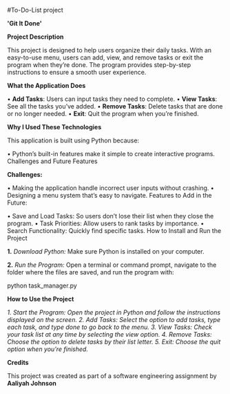 #To-Do-List project

**'Git It Done'**

**Project Description**

This project is designed to help users organize their daily tasks. With an easy-to-use menu, users can add, view, and remove tasks or exit the program when they’re done. The program provides step-by-step instructions to ensure a smooth user experience.

**What the Application Does**

•	**Add Tasks**: Users can input tasks they need to complete.
•	**View Tasks**: See all the tasks you’ve added.
•	**Remove Tasks**: Delete tasks that are done or no longer needed.
•	**Exit**: Quit the program when you’re finished.

**Why I Used These Technologies**

This application is built using Python because:

•	Python’s built-in features make it simple to create interactive programs.
Challenges and Future Features

**Challenges:**

•	Making the application handle incorrect user inputs without crashing.
•	Designing a menu system that’s easy to navigate.
Features to Add in the Future:

•	Save and Load Tasks: So users don’t lose their list when they close the program.
•	Task Priorities: Allow users to rank tasks by importance.
•	Search Functionality: Quickly find specific tasks.
How to Install and Run the Project

**1.**	*Download Python:*
Make sure Python is installed on your computer.

**2.** *Run the Program:*
Open a terminal or command prompt, navigate to the folder where the files are saved, and run the program with:

python task_manager.py

**How to Use the Project**

*1.	Start the Program: Open the project in Python and follow the instructions displayed on the screen.
2.	Add Tasks: Select the option to add tasks, type each task, and type done to go back to the menu.
3.	View Tasks: Check your task list at any time by selecting the view option.
4.	Remove Tasks: Choose the option to delete tasks by their list letter.
5.	Exit: Choose the quit option when you’re finished.*

**Credits**

This project was created as part of a software engineering assignment by **Aaliyah Johnson**
